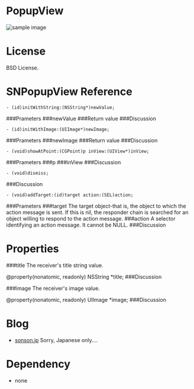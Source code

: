 PopupView=======![sample image](http://sonson.jp/wp/wp-content/uploads/2011/04/popupViewSample1.png)License=======BSD License.SNPopupView Reference=======	- (id)initWithString:(NSString*)newValue;###Prameters###newValue###Return value###Discussion	- (id)initWithImage:(UIImage*)newImage;###Prameters###newImage###Return value###Discussion	- (void)showAtPoint:(CGPoint)p inView:(UIView*)inView;###Prameters###p###inView###Discussion	- (void)dismiss;###Discussion	- (void)addTarget:(id)target action:(SEL)action;###Prameters###targetThe target object-that is, the object to which the action message is sent. If this is nil, the responder chain is searched for an object willing to respond to the action message.###actionA selector identifying an action message. It cannot be NULL.###DiscussionProperties======###titleThe receiver's title string value.@property(nonatomic, readonly) NSString *title;###Discussion###imageThe receiver's image value.@property(nonatomic, readonly) UIImage *image;###DiscussionBlog======= * [sonson.jp][]Sorry, Japanese only....Dependency======= * none[sonson.jp]: http://sonson.jp